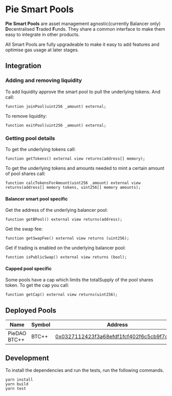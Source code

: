 # Pie Smart Pools

**Pie Smart Pools** are asset management agnostic(currently Balancer only) **D**ecentralised **T**raded **F**unds. They share a common interface to make them easy to integrate in other products.

All Smart Pools are fully upgradeable to make it easy to add features and optimise gas usage at later stages.

## Integration

### Adding and removing liquidity

To add liquidity approve the smart pool to pull the underlying tokens. And call:

```solidity
function joinPool(uint256 _amount) external;
```

To remove liquidity:

```solidity
function exitPool(uint256 _amount) external;
```

### Getting pool details

To get the underlying tokens call:

```solidity
function getTokens() external view returns(address[] memory);
```

To get the underlying tokens and amounts needed to mint a certain amount of pool shares call:

```solidity
function calcTokensForAmount(uint256 _amount) external view returns(address[] memory tokens, uint256[] memory amounts);
```

#### Balancer smart pool specific
Get the address of the underlying balancer pool:

```solidity
function getBPool() external view returns(address);
```

Get the swap fee:

```solidity
function getSwapFee() external view returns (uint256);
```

Get if trading is enabled on the underlying balancer pool:

```solidity
function isPublicSwap() external view returns (bool);
```


#### Capped pool specific
Some pools have a cap which limits the totalSupply of the pool shares token. To get the cap you call:

```solidity
function getCap() external view returns(uint256);
```

## Deployed Pools

| Name         | Symbol | Address                                                                                                                       | Type            |
|--------------|--------|-------------------------------------------------------------------------------------------------------------------------------|-----------------|
| PieDAO BTC++ | BTC++  | [0x0327112423f3a68efdf1fcf402f6c5cb9f7c33fd](https://etherscan.io/address/0x0327112423f3a68efdf1fcf402f6c5cb9f7c33fd) | Balancer Capped |

## Development

To install the dependencies and run the tests, run the following commands.

```
yarn install
yarn build
yarn test
```